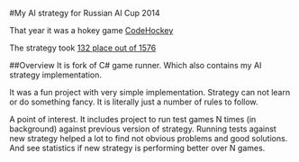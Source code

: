 #My AI strategy for Russian AI Cup 2014

That year it was a hokey game [CodeHockey](http://russianaicup.ru/p/CodeHockey)

The strategy took [132 place out of 1576](http://russianaicup.ru/profile/supoved)

##Overview
It is fork of C# game runner. Which also contains my AI strategy implementation.

It was a fun project with very simple implementation. Strategy can not learn or do something fancy.
It is literally just a number of rules to follow.

A point of interest. It includes project to run test games N times (in background) against previous version of strategy.
Running tests against new strategy helped a lot to find not obvious problems and good solutions.
And see statistics if new strategy is performing better over N games.
